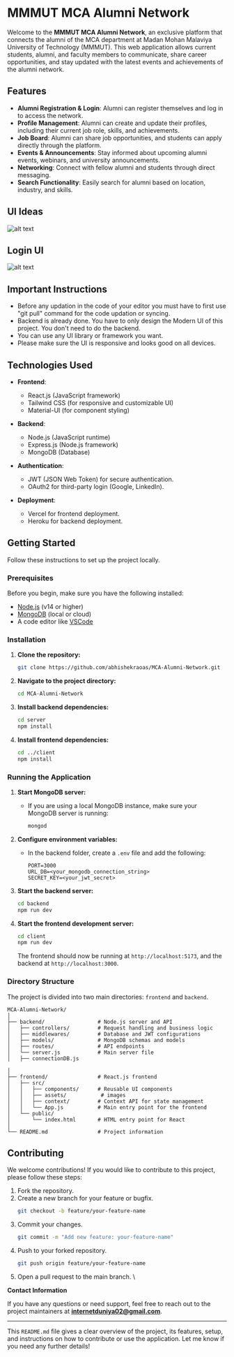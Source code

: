 # MMMUT MCA Alumni Network

Welcome to the **MMMUT MCA Alumni Network**, an exclusive platform that connects the alumni of the MCA department at Madan Mohan Malaviya University of Technology (MMMUT). This web application allows current students, alumni, and faculty members to communicate, share career opportunities, and stay updated with the latest events and achievements of the alumni network.

## Features

- **Alumni Registration & Login**: Alumni can register themselves and log in to access the network.
- **Profile Management**: Alumni can create and update their profiles, including their current job role, skills, and achievements.
- **Job Board**: Alumni can share job opportunities, and students can apply directly through the platform.
- **Events & Announcements**: Stay informed about upcoming alumni events, webinars, and university announcements.
- **Networking**: Connect with fellow alumni and students through direct messaging.
- **Search Functionality**: Easily search for alumni based on location, industry, and skills.

## UI Ideas

![alt text](<MCA ALumni Network.png>)

## Login UI

![alt text](image.png)

## Important Instructions

- Before any updation in the code of your editor you must have to first use "git pull" command for the code updation or syncing.
- Backend is already done. You have to only design the Modern UI of this project. You don't need to do the backend.
- You can use any UI library or framework you want.
- Please make sure the UI is responsive and looks good on all devices.

## Technologies Used

- **Frontend**:
  - React.js (JavaScript framework)
  - Tailwind CSS (for responsive and customizable UI)
  - Material-UI (for component styling)
- **Backend**:

  - Node.js (JavaScript runtime)
  - Express.js (Node.js framework)
  - MongoDB (Database)

- **Authentication**:

  - JWT (JSON Web Token) for secure authentication.
  - OAuth2 for third-party login (Google, LinkedIn).

- **Deployment**:
  - Vercel for frontend deployment.
  - Heroku for backend deployment.

## Getting Started

Follow these instructions to set up the project locally.

### Prerequisites

Before you begin, make sure you have the following installed:

- [Node.js](https://nodejs.org/en/download/) (v14 or higher)
- [MongoDB](https://www.mongodb.com/try/download/community) (local or cloud)
- A code editor like [VSCode](https://code.visualstudio.com/)

### Installation

1. **Clone the repository:**

   ```bash
   git clone https://github.com/abhishekraoas/MCA-Alumni-Network.git
   ```

2. **Navigate to the project directory:**

   ```bash
   cd MCA-Alumni-Network
   ```

3. **Install backend dependencies:**

   ```bash
   cd server
   npm install
   ```

4. **Install frontend dependencies:**
   ```bash
   cd ../client
   npm install
   ```

### Running the Application

1. **Start MongoDB server:**

   - If you are using a local MongoDB instance, make sure your MongoDB server is running:
     ```bash
     mongod
     ```

2. **Configure environment variables:**

   - In the backend folder, create a `.env` file and add the following:
     ```
     PORT=3000
     URL_DB=<your_mongodb_connection_string>
     SECRET_KEY=<your_jwt_secret>
     ```

3. **Start the backend server:**

   ```bash
   cd backend
   npm run dev
   ```

4. **Start the frontend development server:**

   ```bash
   cd client
   npm run dev
   ```

   The frontend should now be running at `http://localhost:5173`, and the backend at `http://localhost:3000`.

### Directory Structure

The project is divided into two main directories: `frontend` and `backend`.

```
MCA-Alumni-Network/
│
├── backend/                 # Node.js server and API
│   ├── controllers/         # Request handling and business logic
│   ├── middlewares/         # Database and JWT configurations
│   ├── models/              # MongoDB schemas and models
│   ├── routes/              # API endpoints
│   └── server.js            # Main server file
│   ├── connectionDB.js

│
├── frontend/                # React.js frontend
│   ├── src/
│   │   ├── components/      # Reusable UI components
│   │   ├── assets/           # images
│   │   ├── context/         # Context API for state management
│   │   └── App.js           # Main entry point for the frontend
│   └── public/
│       └── index.html       # HTML entry point for React
│
└── README.md                # Project information
```

## Contributing

We welcome contributions! If you would like to contribute to this project, please follow these steps:

1. Fork the repository.
2. Create a new branch for your feature or bugfix.
   ```bash
   git checkout -b feature/your-feature-name
   ```
3. Commit your changes.
   ```bash
   git commit -m "Add new feature: your-feature-name"
   ```
4. Push to your forked repository.
   ```bash
   git push origin feature/your-feature-name
   ```
5. Open a pull request to the main branch.
   \

**Contact Information**

If you have any questions or need support, feel free to reach out to the project maintainers at **internetduniya02@gmail.com**.

---

This `README.md` file gives a clear overview of the project, its features, setup, and instructions on how to contribute or use the application. Let me know if you need any further details!
